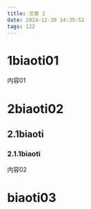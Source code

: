 ```yaml
---
title: 文章 2
date: 2024-12-30 14:35:52
tags: 122
---
```


# 1biaoti01
内容01
# 2biaoti02
## 2.1biaoti
### 2.1.1biaoti
内容02
# biaoti03
